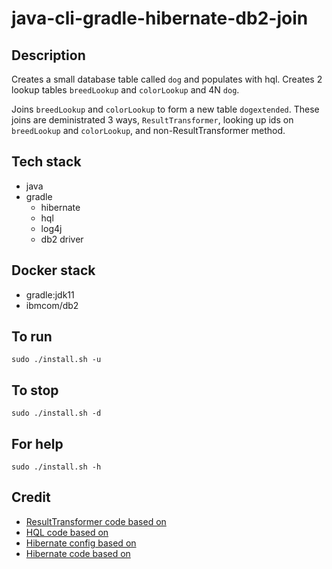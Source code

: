 # java-cli-gradle-hibernate-db2-join

## Description
Creates a small database table
called `dog` and populates with
hql. Creates 2 lookup tables `breedLookup`
and `colorLookup` and 4N `dog`.

Joins `breedLookup` and `colorLookup`
to form a new table `dogextended`. These
joins are deministrated 3 ways, `ResultTransformer`,
looking up ids on `breedLookup` and `colorLookup`,
and non-ResultTransformer method.

## Tech stack
- java
- gradle
  - hibernate
  - hql
  - log4j
  - db2 driver

## Docker stack
- gradle:jdk11
- ibmcom/db2

## To run
`sudo ./install.sh -u`

## To stop
`sudo ./install.sh -d`

## For help
`sudo ./install.sh -h`

## Credit
- [ResultTransformer code based on](https://thorben-janssen.com/hibernate-resulttransformer/)
- [HQL code based on](https://www.journaldev.com/2954/hibernate-query-language-hql-example-tutorial)
- [Hibernate config based on](https://www.theserverside.com/blog/Coffee-Talk-Java-News-Stories-and-Opinions/An-example-hibernatecfgxml-for-MySQL-8-and-Hibernate-5)
- [Hibernate code based on](https://github.com/lokeshgupta1981/hibernate/tree/master/hibernate-hello-world)
